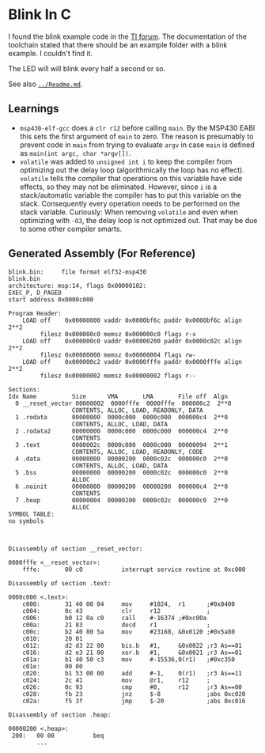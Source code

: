 # Blink In C

I found the blink example code in the [TI forum](https://e2e.ti.com/support/microcontrollers/msp-low-power-microcontrollers-group/msp430/f/msp-low-power-microcontroller-forum/521585/msp-430-code-for-blinking-led).
The documentation of the toolchain stated that there should be an example folder with a blink
example. I couldn't find it.

The LED will will blink every half a second or so.

See also [`../Readme.md`](../Readme.md).


## Learnings

- `msp430-elf-gcc` does a `clr r12` before calling `main`. By the MSP430 EABI this sets the first
  argument of `main` to zero. The reason is presumably to prevent code in `main` from trying to
  evaluate `argv` in case `main` is defined as `main(int argc, char *argv[])`.
- `volatile` was added to `unsigned int i` to keep the compiler from optimizing out the delay loop
  (algorithmically the loop has no effect). `volatile` tells the compiler that operations on this
  variable have side effects, so they may not be eliminated. However, since `i` is a stack/automatic
  variable the compiler has to put this variable on the stack. Consequently every operation needs to
  be performed on the stack variable. Curiously: When removing `volatile` and even when optimizing
  with `-O3`, the delay loop is not optimized out. That may be due to some other compiler smarts.


## Generated Assembly (For Reference)

```
blink.bin:     file format elf32-msp430
blink.bin
architecture: msp:14, flags 0x00000102:
EXEC_P, D_PAGED
start address 0x0000c000

Program Header:
    LOAD off    0x00000000 vaddr 0x0000bf6c paddr 0x0000bf6c align 2**2
         filesz 0x000000c0 memsz 0x000000c0 flags r-x
    LOAD off    0x000000c0 vaddr 0x00000200 paddr 0x0000c02c align 2**2
         filesz 0x00000000 memsz 0x00000004 flags rw-
    LOAD off    0x000000c2 vaddr 0x0000fffe paddr 0x0000fffe align 2**2
         filesz 0x00000002 memsz 0x00000002 flags r--

Sections:
Idx Name          Size      VMA       LMA       File off  Algn
  0 __reset_vector 00000002  0000fffe  0000fffe  000000c2  2**0
                  CONTENTS, ALLOC, LOAD, READONLY, DATA
  1 .rodata       00000000  0000c000  0000c000  000000c4  2**0
                  CONTENTS, ALLOC, LOAD, DATA
  2 .rodata2      00000000  0000c000  0000c000  000000c4  2**0
                  CONTENTS
  3 .text         0000002c  0000c000  0000c000  00000094  2**1
                  CONTENTS, ALLOC, LOAD, READONLY, CODE
  4 .data         00000000  00000200  0000c02c  000000c0  2**0
                  CONTENTS, ALLOC, LOAD, DATA
  5 .bss          00000000  00000200  0000c02c  000000c0  2**0
                  ALLOC
  6 .noinit       00000000  00000200  00000200  000000c4  2**0
                  CONTENTS
  7 .heap         00000004  00000200  0000c02c  000000c0  2**0
                  ALLOC
SYMBOL TABLE:
no symbols



Disassembly of section __reset_vector:

0000fffe <__reset_vector>:
    fffe:       00 c0           interrupt service routine at 0xc000

Disassembly of section .text:

0000c000 <.text>:
    c000:       31 40 00 04     mov     #1024,  r1      ;#0x0400
    c004:       0c 43           clr     r12             ;
    c006:       b0 12 0a c0     call    #-16374 ;#0xc00a
    c00a:       21 83           decd    r1              ;
    c00c:       b2 40 80 5a     mov     #23168, &0x0120 ;#0x5a80
    c010:       20 01
    c012:       d2 d3 22 00     bis.b   #1,     &0x0022 ;r3 As==01
    c016:       d2 e3 21 00     xor.b   #1,     &0x0021 ;r3 As==01
    c01a:       b1 40 50 c3     mov     #-15536,0(r1)   ;#0xc350
    c01e:       00 00
    c020:       b1 53 00 00     add     #-1,    0(r1)   ;r3 As==11
    c024:       2c 41           mov     @r1,    r12     ;
    c026:       0c 93           cmp     #0,     r12     ;r3 As==00
    c028:       fb 23           jnz     $-8             ;abs 0xc020
    c02a:       f5 3f           jmp     $-20            ;abs 0xc016

Disassembly of section .heap:

00000200 <.heap>:
 200:   00 00           beq
        ...
```
